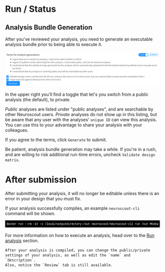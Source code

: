 # Run / Status

## Analysis Bundle Generation

After you've reviewed your analysis, you need to generate an executable analysis bundle prior to being able to execute it.

![Run](img/run.png)

In the upper right you'll find a toggle that let's you switch from a public analysis (the default), to private.

_Public_ analyses are listed under "public analyses", and are searchable by other Neuroscout users.
_Private_ analyses do not show up in this listing, but be aware that any user with the analyses' `unique ID` can view this analysis.
You can use this to your advantage to share your analysis with your colleagues.

If you agree to the terms, click `Generate` to submit.

Be patient, analysis bundle generation may take a while.
If you're in a rush, and are willing to risk additional run-time errors, uncheck `Validate design matrix`.

# After submission

After submitting your analysis, it will no longer be editable unless there is an error in your design that you must fix.

If your analysis successfully compiles, an example `neuroscout-cli` command will be shown.

![Run Command](img/run_command.png)

For more information on how to execute an analysis, head over to the [Run analysis](../cli/index.md) section.

```{Note}
After your analysis is compiled, you can change the public/private settings of your analysis, as well as edit the `name` and `description`.
Also, notice the `Review` tab is still available.
```